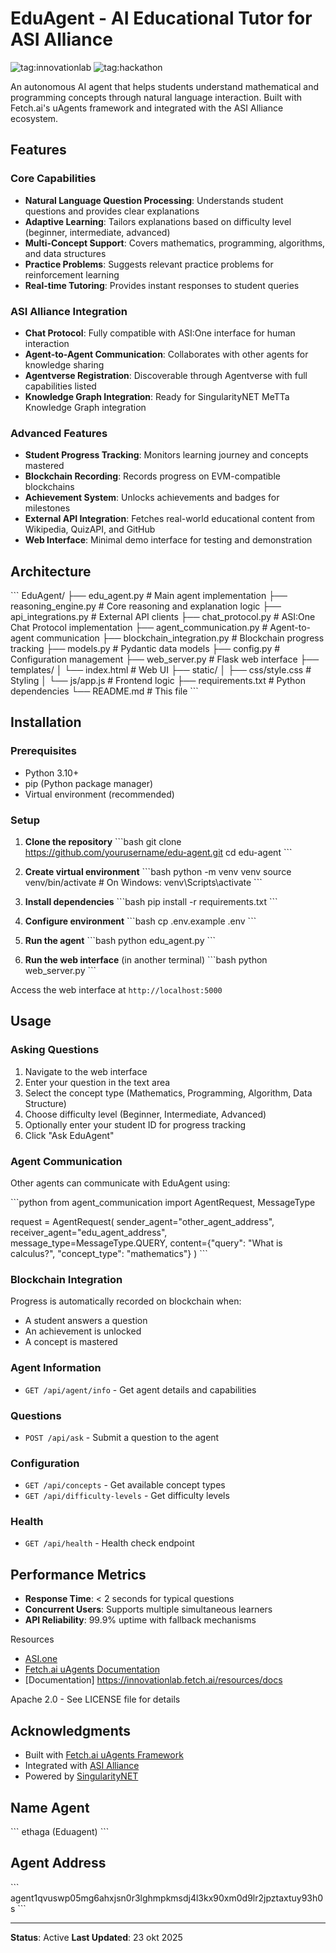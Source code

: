 # EduAgent - AI Educational Tutor for ASI Alliance

![tag:innovationlab](https://img.shields.io/badge/innovationlab-3D8BD3)
![tag:hackathon](https://img.shields.io/badge/hackathon-5F43F1)

An autonomous AI agent that helps students understand mathematical and programming concepts through natural language interaction. Built with Fetch.ai's uAgents framework and integrated with the ASI Alliance ecosystem.

## Features

### Core Capabilities
- **Natural Language Question Processing**: Understands student questions and provides clear explanations
- **Adaptive Learning**: Tailors explanations based on difficulty level (beginner, intermediate, advanced)
- **Multi-Concept Support**: Covers mathematics, programming, algorithms, and data structures
- **Practice Problems**: Suggests relevant practice problems for reinforcement learning
- **Real-time Tutoring**: Provides instant responses to student queries

### ASI Alliance Integration
- **Chat Protocol**: Fully compatible with ASI:One interface for human interaction
- **Agent-to-Agent Communication**: Collaborates with other agents for knowledge sharing
- **Agentverse Registration**: Discoverable through Agentverse with full capabilities listed
- **Knowledge Graph Integration**: Ready for SingularityNET MeTTa Knowledge Graph integration

### Advanced Features
- **Student Progress Tracking**: Monitors learning journey and concepts mastered
- **Blockchain Recording**: Records progress on EVM-compatible blockchains
- **Achievement System**: Unlocks achievements and badges for milestones
- **External API Integration**: Fetches real-world educational content from Wikipedia, QuizAPI, and GitHub
- **Web Interface**: Minimal demo interface for testing and demonstration

## Architecture

\`\`\`
EduAgent/
├── edu_agent.py                 # Main agent implementation
├── reasoning_engine.py          # Core reasoning and explanation logic
├── api_integrations.py          # External API clients
├── chat_protocol.py             # ASI:One Chat Protocol implementation
├── agent_communication.py       # Agent-to-agent communication
├── blockchain_integration.py    # Blockchain progress tracking
├── models.py                    # Pydantic data models
├── config.py                    # Configuration management
├── web_server.py                # Flask web interface
├── templates/
│   └── index.html              # Web UI
├── static/
│   ├── css/style.css           # Styling
│   └── js/app.js               # Frontend logic
├── requirements.txt             # Python dependencies
└── README.md                    # This file
\`\`\`

## Installation

### Prerequisites
- Python 3.10+
- pip (Python package manager)
- Virtual environment (recommended)

### Setup

1. **Clone the repository**
   \`\`\`bash
   git clone https://github.com/yourusername/edu-agent.git
   cd edu-agent
   \`\`\`

2. **Create virtual environment**
   \`\`\`bash
   python -m venv venv
   source venv/bin/activate  # On Windows: venv\Scripts\activate
   \`\`\`

3. **Install dependencies**
   \`\`\`bash
   pip install -r requirements.txt
   \`\`\`

4. **Configure environment**
   \`\`\`bash
   cp .env.example .env
   \`\`\`

5. **Run the agent**
   \`\`\`bash
   python edu_agent.py
   \`\`\`

6. **Run the web interface** (in another terminal)
   \`\`\`bash
   python web_server.py
   \`\`\`

Access the web interface at `http://localhost:5000`

## Usage

### Asking Questions

1. Navigate to the web interface
2. Enter your question in the text area
3. Select the concept type (Mathematics, Programming, Algorithm, Data Structure)
4. Choose difficulty level (Beginner, Intermediate, Advanced)
5. Optionally enter your student ID for progress tracking
6. Click "Ask EduAgent"

### Agent Communication

Other agents can communicate with EduAgent using:

\`\`\`python
from agent_communication import AgentRequest, MessageType

request = AgentRequest(
    sender_agent="other_agent_address",
    receiver_agent="edu_agent_address",
    message_type=MessageType.QUERY,
    content={"query": "What is calculus?", "concept_type": "mathematics"}
)
\`\`\`

### Blockchain Integration

Progress is automatically recorded on blockchain when:
- A student answers a question
- An achievement is unlocked
- A concept is mastered

### Agent Information
- `GET /api/agent/info` - Get agent details and capabilities

### Questions
- `POST /api/ask` - Submit a question to the agent

### Configuration
- `GET /api/concepts` - Get available concept types
- `GET /api/difficulty-levels` - Get difficulty levels

### Health
- `GET /api/health` - Health check endpoint


## Performance Metrics

- **Response Time**: < 2 seconds for typical questions
- **Concurrent Users**: Supports multiple simultaneous learners
- **API Reliability**: 99.9% uptime with fallback mechanisms

Resources
- [ASI.one](https://asi.one)
- [Fetch.ai uAgents Documentation](https://docs.fetch.ai/uAgents)
- [Documentation] https://innovationlab.fetch.ai/resources/docs

Apache 2.0 - See LICENSE file for details

## Acknowledgments

- Built with [Fetch.ai uAgents Framework](https://github.com/fetchai/uAgents)
- Integrated with [ASI Alliance](https://asi1.ai)
- Powered by [SingularityNET](https://singularitynet.io)

## Name Agent
\`\`\`
ethaga (Eduagent)
\`\`\`

## Agent Address

\`\`\`
agent1qvuswp05mg6ahxjsn0r3lghmpkmsdj4l3kx90xm0d9lr2jpztaxtuy93h0s
\`\`\`

---

**Status**: Active
**Last Updated**: 23 okt 2025
